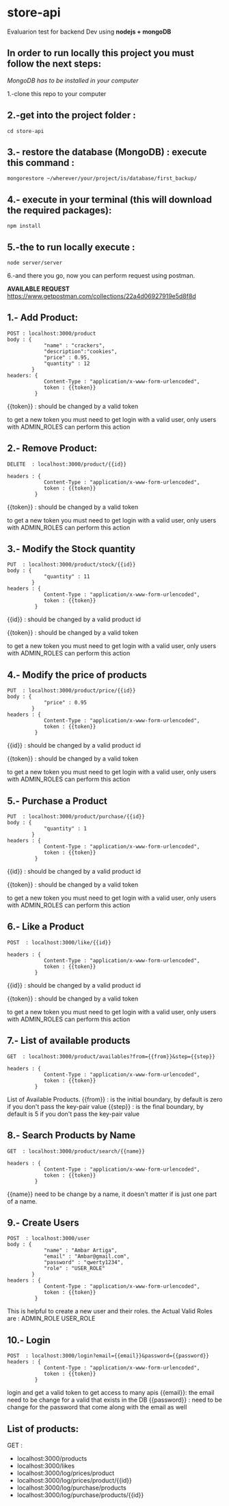 # store-api

Evaluarion test for backend Dev using **nodejs + mongoDB**

In order to run locally this project you must follow the next steps:
----------------------------------------------------------------------
*MongoDB has to be installed in your computer*

1.-clone this repo to your computer

2.-get into the project folder :
------------------------------------
    cd store-api

3.- restore the database (MongoDB) :
    execute this command : 
----------------------------------------------------
    mongorestore ~/wherever/your/project/is/database/first_backup/

4.- execute in your terminal (this will download the required packages):
---------------------------------------
    npm install 

5.-the to run locally execute :
-----------------------------------
    node server/server

6.-and there you go, now you can perform request using postman.



**AVAILABLE REQUEST**
https://www.getpostman.com/collections/22a4d06927919e5d8f8d

1.- Add Product:
-------------------------------------------
    POST : localhost:3000/product
    body : {
                "name" : "crackers",
                "description":"cookies",
                "price" : 0.95,
                "quantity" : 12
            }
    headers: {
                Content-Type : "application/x-www-form-urlencoded",
                token : {{token}}
             }

{{token}} : should be changed by a valid token

to get a new token you must need to get login with a valid user,
only users with ADMIN_ROLES can perform this action


2.- Remove Product:
-------------------------------------------
    DELETE  : localhost:3000/product/{{id}}

    headers : {
                Content-Type : "application/x-www-form-urlencoded",
                token : {{token}}
             }

{{token}} : should be changed by a valid token

to get a new token you must need to get login with a valid user,
only users with ADMIN_ROLES can perform this action


3.- Modify the Stock quantity
-------------------------------------------
    PUT  : localhost:3000/product/stock/{{id}}
    body : {
                "quantity" : 11
            }
    headers : {
                Content-Type : "application/x-www-form-urlencoded",
                token : {{token}}
             }
{{id}} : should be changed by a valid product id

{{token}} : should be changed by a valid token

to get a new token you must need to get login with a valid user,
only users with ADMIN_ROLES can perform this action


4.- Modify the price of products
-------------------------------------------
    PUT  : localhost:3000/product/price/{{id}}
    body : {
                "price" : 0.95
            }
    headers : {
                Content-Type : "application/x-www-form-urlencoded",
                token : {{token}}
             }
{{id}} : should be changed by a valid product id

{{token}} : should be changed by a valid token

to get a new token you must need to get login with a valid user,
only users with ADMIN_ROLES can perform this action


5.- Purchase a Product
-------------------------------------------
    PUT  : localhost:3000/product/purchase/{{id}}
    body : {
                "quantity" : 1
            }
    headers : {
                Content-Type : "application/x-www-form-urlencoded",
                token : {{token}}
             }
{{id}} : should be changed by a valid product id

{{token}} : should be changed by a valid token

to get a new token you must need to get login with a valid user,
only users with ADMIN_ROLES can perform this action

6.- Like a Product
-------------------------------------------
    POST  : localhost:3000/like/{{id}}

    headers : {
                Content-Type : "application/x-www-form-urlencoded",
                token : {{token}}
             }
{{id}} : should be changed by a valid product id

{{token}} : should be changed by a valid token

to get a new token you must need to get login with a valid user,
only users with ADMIN_ROLES can perform this action


7.- List of available products
-------------------------------------------
    GET  : localhost:3000/product/availables?from={{from}}&step={{step}}

    headers : {
                Content-Type : "application/x-www-form-urlencoded",
                token : {{token}}
             }
List of Available Products.
{{from}} : is the initial boundary, by default is zero if you don't pass the key-pair value
{{step}} : is the final boundary, by default is 5 if you don't pass the key-pair value


8.- Search Products by Name
-------------------------------------------
    GET  : localhost:3000/product/search/{{name}}

    headers : {
                Content-Type : "application/x-www-form-urlencoded",
                token : {{token}}
             }
{{name}} need to be change by a name, it doesn't matter if is just one part of a name.


9.- Create Users
-------------------------------------------
    POST  : localhost:3000/user
    body : {
                "name" : "Ambar Artiga",
                "email" : "Ambar@gmail.com",
                "password" : "qwerty1234",
                "role" : "USER_ROLE"
            }
    headers : {
                Content-Type : "application/x-www-form-urlencoded",
                token : {{token}}
             }
This is helpful to create a new user and their roles.
the Actual Valid Roles are :
ADMIN_ROLE
USER_ROLE


10.- Login
-------------------------------------------
    POST  : localhost:3000/login?email={{email}}&password={{password}}
    headers : {
                Content-Type : "application/x-www-form-urlencoded",
                token : {{token}}
             }
login and get a valid token to get access to many apis
{{email}}: the email need to be change for a valid that exists in the DB 
{{password}} : need to be change for the password that come along with the email as well


List of products:
---------------------------------------------
GET :
-   localhost:3000/products
-   localhost:3000/likes
-   localhost:3000/log/prices/product
-   localhost:3000/log/prices/product/{{id}}
-   localhost:3000/log/purchase/products
-   localhost:3000/log/purchase/products/{{id}}
